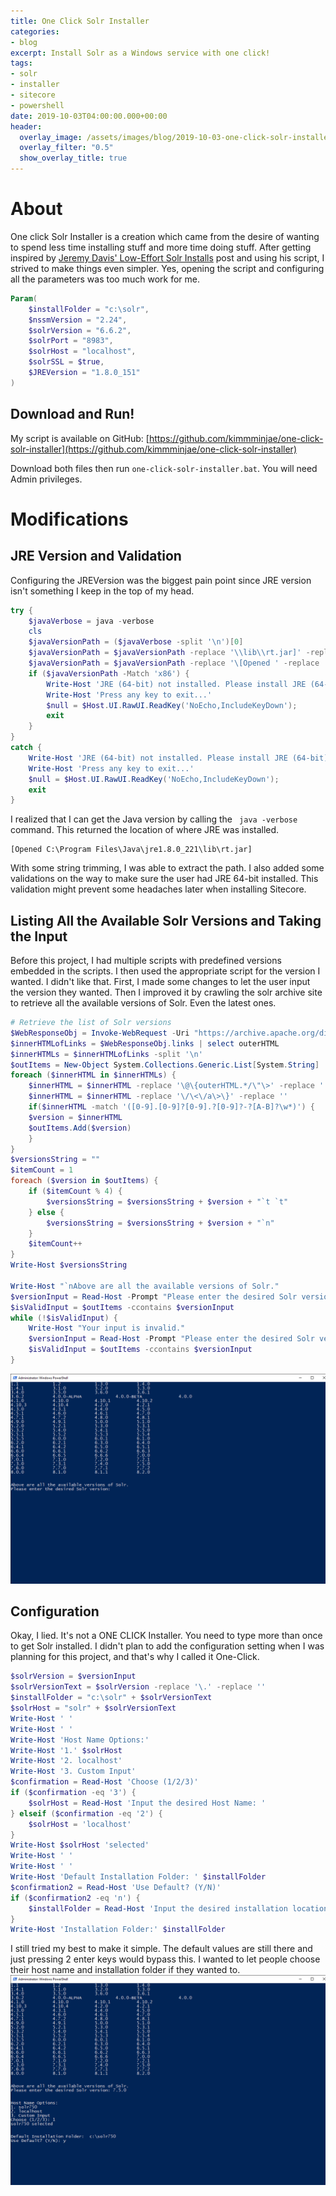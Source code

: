 ```yaml
---
title: One Click Solr Installer
categories:
- blog
excerpt: Install Solr as a Windows service with one click!
tags:
- solr
- installer
- sitecore
- powershell
date: 2019-10-03T04:00:00.000+00:00
header:
  overlay_image: /assets/images/blog/2019-10-03-one-click-solr-installer/hero.png
  overlay_filter: "0.5"
  show_overlay_title: true
---
```


# About
One click Solr Installer is a creation which came from the desire of wanting to spend less time installing stuff and more time doing stuff. After getting inspired by [Jeremy Davis' Low-Effort Solr Installs](https://jermdavis.wordpress.com/2017/10/30/low-effort-solr-installs/) post and using his script, I strived to make things even simpler. Yes, opening the script and configuring all the parameters was too much work for me.
``` powershell
Param(
    $installFolder = "c:\solr",
    $nssmVersion = "2.24",
    $solrVersion = "6.6.2",
    $solrPort = "8983",
    $solrHost = "localhost",
    $solrSSL = $true,
    $JREVersion = "1.8.0_151"
)
```

## Download and Run!
My script is available on GitHub: [https://github.com/kimmminjae/one-click-solr-installer](https://github.com/kimmminjae/one-click-solr-installer)

Download both files then run ```one-click-solr-installer.bat```. You will need Admin privileges.
# Modifications

## JRE Version and Validation
Configuring the JREVersion was the biggest pain point since JRE version isn't something I keep in the top of my head.
``` powershell
try {
    $javaVerbose = java -verbose
    cls
    $javaVersionPath = ($javaVerbose -split '\n')[0]
    $javaVersionPath = $javaVersionPath -replace '\\lib\\rt.jar]' -replace ''
    $javaVersionPath = $javaVersionPath -replace '\[Opened ' -replace ''
    if ($javaVersionPath -Match 'x86') {
        Write-Host 'JRE (64-bit) not installed. Please install JRE (64-bit). Download: https://www.java.com/en/download/manual.jsp'
        Write-Host 'Press any key to exit...'
        $null = $Host.UI.RawUI.ReadKey('NoEcho,IncludeKeyDown');
        exit
    }
}
catch {
    Write-Host 'JRE (64-bit) not installed. Please install JRE (64-bit). Download: https://www.java.com/en/download/manual.jsp'
    Write-Host 'Press any key to exit...'
    $null = $Host.UI.RawUI.ReadKey('NoEcho,IncludeKeyDown');
    exit
}
```
I realized that I can get the Java version by calling the ``` java -verbose``` command. This returned the location of where JRE was installed.
```
[Opened C:\Program Files\Java\jre1.8.0_221\lib\rt.jar]
```
With some string trimming, I was able to extract the path. I also added some validations on the way to make sure the user had JRE 64-bit installed. This validation might prevent some headaches later when installing Sitecore.

## Listing All the Available Solr Versions and Taking the Input
Before this project, I had multiple scripts with predefined versions embedded in the scripts. I then used the appropriate script for the version I wanted. I didn't like that. First, I made some changes to let the user input the version they wanted. Then I improved it by crawling the solr archive site to retrieve all the available versions of Solr. Even the latest ones.
``` powershell
# Retrieve the list of Solr versions
$WebResponseObj = Invoke-WebRequest -Uri "https://archive.apache.org/dist/lucene/solr/" -UseBasicParsing
$innerHTMLofLinks = $WebResponseObj.links | select outerHTML
$innerHTMLs = $innerHTMLofLinks -split '\n'
$outItems = New-Object System.Collections.Generic.List[System.String]
foreach ($innerHTML in $innerHTMLs) {
    $innerHTML = $innerHTML -replace '\@\{outerHTML.*/\"\>' -replace ''
    $innerHTML = $innerHTML -replace '\/\<\/a\>\}' -replace ''
    if($innerHTML -match '([0-9].[0-9]?[0-9].?[0-9]?-?[A-B]?\w*)') {
    $version = $innerHTML
    $outItems.Add($version)
    }
}
$versionsString = ""
$itemCount = 1
foreach ($version in $outItems) {
    if ($itemCount % 4) {
        $versionsString = $versionsString + $version + "`t `t"
    } else {
        $versionsString = $versionsString + $version + "`n"    
    }
    $itemCount++
}
Write-Host $versionsString

Write-Host "`nAbove are all the available versions of Solr."
$versionInput = Read-Host -Prompt "Please enter the desired Solr version"
$isValidInput = $outItems -ccontains $versionInput
while (!$isValidInput) {
    Write-Host "Your input is invalid."
    $versionInput = Read-Host -Prompt "Please enter the desired Solr version (eg. 7.2.1)"
    $isValidInput = $outItems -ccontains $versionInput
}
```
![](/assets/images/blog/2019-10-03-one-click-solr-installer/solr-installer-version-selection.png)
## Configuration
Okay, I lied. It's not a ONE CLICK Installer. You need to type more than once to get Solr installed. I didn't plan to add the configuration setting when I was planning for this project, and that's why I called it One-Click.
``` powershell
$solrVersion = $versionInput
$solrVersionText = $solrVersion -replace '\.' -replace ''
$installFolder = "c:\solr" + $solrVersionText
$solrHost = "solr" + $solrVersionText
Write-Host ' '
Write-Host ' '
Write-Host 'Host Name Options:'
Write-Host '1.' $solrHost
Write-Host '2. localhost'
Write-Host '3. Custom Input'
$confirmation = Read-Host 'Choose (1/2/3)'
if ($confirmation -eq '3') {
    $solrHost = Read-Host 'Input the desired Host Name: '
} elseif ($confirmation -eq '2') {
    $solrHost = 'localhost'
}
Write-Host $solrHost 'selected'
Write-Host ' '
Write-Host ' '
Write-Host 'Default Installation Folder: ' $installFolder
$confirmation2 = Read-Host 'Use Default? (Y/N)'
if ($confirmation2 -eq 'n') {
    $installFolder = Read-Host 'Input the desired installation location'
}
Write-Host 'Installation Folder:' $installFolder
```
I still tried my best to make it simple. The default values are still there and just pressing 2 enter keys would bypass this. I wanted to let people choose their host name and installation folder if they wanted to.
![](/assets/images/blog/2019-10-03-one-click-solr-installer/solr-installer-config-selection.png)